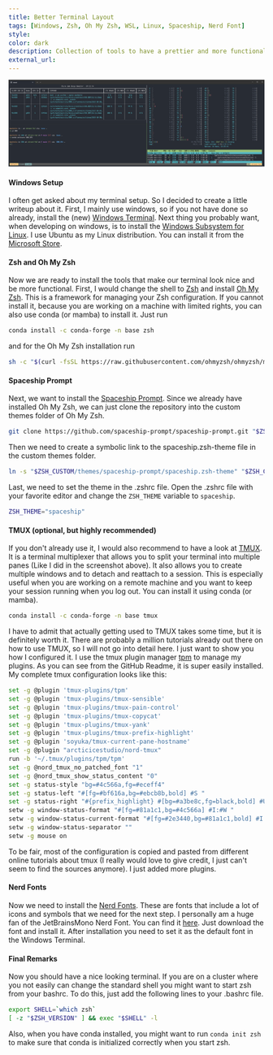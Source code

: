 ```yaml
---
title: Better Terminal Layout
tags: [Windows, Zsh, Oh My Zsh, WSL, Linux, Spaceship, Nerd Font]
style: 
color: dark
description: Collection of tools to have a prettier and more functional terminal.
external_url:
---
```


![Terminal](/assets/images/blog/terminal_setup/example_terminal.png)
<br>


#### Windows Setup
I often get asked about my terminal setup. So I decided to create a little writeup about it. 
First, I mainly use windows, so if you not have done so already, install the (new) 
[Windows Terminal](https://github.com/microsoft/terminal). Next thing you probably want, when developing on windows, is
to install the [Windows Subsystem for Linux](https://docs.microsoft.com/en-us/windows/wsl/install-win10). I use Ubuntu
as my Linux distribution. You can install it from the 
[Microsoft Store](https://www.microsoft.com/en-us/p/ubuntu/9nblggh4msv6?activetab=pivot:overviewtab).

#### Zsh and Oh My Zsh
Now we are ready to install the tools that make our terminal look nice and be more functional. First, I would change the
shell to [Zsh](https://www.zsh.org/) and install [Oh My Zsh](https://ohmyz.sh/). This is a framework for managing your
Zsh configuration. If you cannot install it, because you are working on a machine with limited rights, you can also
use conda (or mamba) to install it. Just run 

```bash
conda install -c conda-forge -n base zsh
```

and for the Oh My Zsh installation run

```bash
sh -c "$(curl -fsSL https://raw.githubusercontent.com/ohmyzsh/ohmyzsh/master/tools/install.sh)"
```

#### Spaceship Prompt
Next, we want to install the [Spaceship Prompt](https://spaceship-prompt.sh/). Since we already have installed
Oh My Zsh, we can just clone the repository into the custom themes folder of Oh My Zsh.

```bash
git clone https://github.com/spaceship-prompt/spaceship-prompt.git "$ZSH_CUSTOM/themes/spaceship-prompt" --depth=1
```

Then we need to create a symbolic link to the spaceship.zsh-theme file in the custom themes folder.

```bash
ln -s "$ZSH_CUSTOM/themes/spaceship-prompt/spaceship.zsh-theme" "$ZSH_CUSTOM/themes/spaceship.zsh-theme"
```

Last, we need to set the theme in the .zshrc file. Open the .zshrc file with your favorite editor and change the
`ZSH_THEME` variable to `spaceship`.

```bash
ZSH_THEME="spaceship"
```

#### TMUX (optional, but highly recommended)
If you don't already use it, I would also recommend to have a look at [TMUX](https://github.com/tmux/tmux/wiki). It is
a terminal multiplexer that allows you to split your terminal into multiple panes (Like I did in the screenshot above).
It also allows you to create multiple windows and to detach and reattach to a session. This is especially useful when
you are working on a remote machine and you want to keep your session running when you log out. You can install it
using conda (or mamba).

```bash
conda install -c conda-forge -n base tmux
```

I have to admit that actually getting used to TMUX takes some time, but it is definitely worth it. There are probably
a million tutorials already out there on how to use TMUX, so I will not go into detail here. I just want to show you 
how I configured it. I use the tmux plugin manager [tpm](https://github.com/tmux-plugins/tpm) to manage my plugins.
As you can see from the GitHub Readme, it is super easily installed. My complete tmux configuration looks like this:

```bash
set -g @plugin 'tmux-plugins/tpm'
set -g @plugin 'tmux-plugins/tmux-sensible'
set -g @plugin 'tmux-plugins/tmux-pain-control'
set -g @plugin 'tmux-plugins/tmux-copycat'
set -g @plugin 'tmux-plugins/tmux-yank'
set -g @plugin 'tmux-plugins/tmux-prefix-highlight'
set -g @plugin 'soyuka/tmux-current-pane-hostname'
set -g @plugin "arcticicestudio/nord-tmux"
run -b '~/.tmux/plugins/tpm/tpm'
set -g @nord_tmux_no_patched_font "1"
set -g @nord_tmux_show_status_content "0"
set -g status-style "bg=#4c566a,fg=#eceff4"
set -g status-left "#[fg=#bf616a,bg=#ebcb8b,bold] #S "
set -g status-right "#{prefix_highlight} #[bg=#a3be8c,fg=black,bold] #U #[bg=#ebcb8b,fg=#bf616a,bold] #h "
setw -g window-status-format "#[fg=#81a1c1,bg=#4c566a] #I:#W "
setw -g window-status-current-format "#[fg=#2e3440,bg=#81a1c1,bold] #I:#W "
setw -g window-status-separator ""
setw -g mouse on
```

To be fair, most of the configuration is copied and pasted from different online tutorials about tmux (I really would 
love to give credit, I just can't seem to find the sources anymore). I just added more plugins.

#### Nerd Fonts
Now we need to install the [Nerd Fonts](https://www.nerdfonts.com/). These are fonts that include a lot of icons and
symbols that we need for the next step. I personally am a huge fan of the JetBrainsMono Nerd Font. You can find it
[here](https://www.nerdfonts.com/font-downloads). Just download the font and install it. After installation you need
to set it as the default font in the Windows Terminal.

#### Final Remarks
Now you should have a nice looking terminal. If you are on a cluster where you not easily can change the standard shell
you might want to start zsh from your bashrc. To do this, just add the following lines to your .bashrc file.

```bash
export SHELL=`which zsh`
[ -z "$ZSH_VERSION" ] && exec "$SHELL" -l
```

Also, when you have conda installed, you might want to run `conda init zsh` to make sure that conda is initialized
correctly when you start zsh.